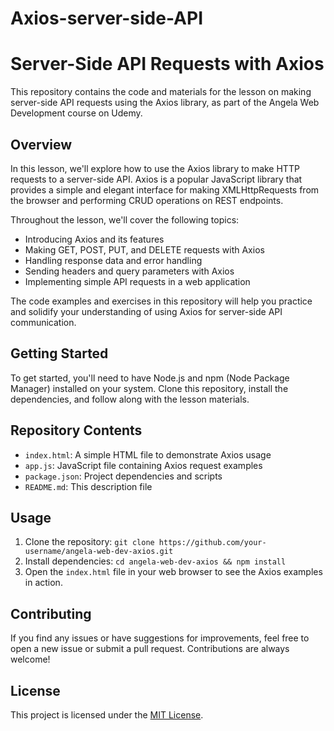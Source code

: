 # Axios-server-side-API
# Server-Side API Requests with Axios
This repository contains the code and materials for the lesson on making server-side API requests using the Axios library, as part of the Angela Web Development course on Udemy.

## Overview
In this lesson, we'll explore how to use the Axios library to make HTTP requests to a server-side API. Axios is a popular JavaScript library that provides a simple and elegant interface for making XMLHttpRequests from the browser and performing CRUD operations on REST endpoints.

Throughout the lesson, we'll cover the following topics:

- Introducing Axios and its features
- Making GET, POST, PUT, and DELETE requests with Axios
- Handling response data and error handling
- Sending headers and query parameters with Axios
- Implementing simple API requests in a web application

The code examples and exercises in this repository will help you practice and solidify your understanding of using Axios for server-side API communication.

## Getting Started
To get started, you'll need to have Node.js and npm (Node Package Manager) installed on your system. Clone this repository, install the dependencies, and follow along with the lesson materials.

## Repository Contents
- `index.html`: A simple HTML file to demonstrate Axios usage
- `app.js`: JavaScript file containing Axios request examples
- `package.json`: Project dependencies and scripts
- `README.md`: This description file

## Usage
1. Clone the repository: `git clone https://github.com/your-username/angela-web-dev-axios.git`
2. Install dependencies: `cd angela-web-dev-axios && npm install`
3. Open the `index.html` file in your web browser to see the Axios examples in action.

## Contributing
If you find any issues or have suggestions for improvements, feel free to open a new issue or submit a pull request. Contributions are always welcome!

## License
This project is licensed under the [MIT License](LICENSE).

